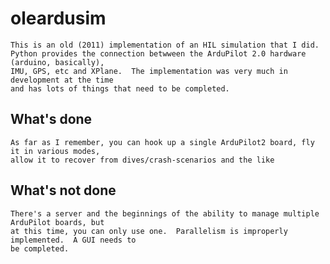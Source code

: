 # oleardusim

    This is an old (2011) implementation of an HIL simulation that I did.
    Python provides the connection betwween the ArduPilot 2.0 hardware (arduino, basically),
    IMU, GPS, etc and XPlane.  The implementation was very much in development at the time
    and has lots of things that need to be completed.  

## What's done ##

    As far as I remember, you can hook up a single ArduPilot2 board, fly it in various modes, 
    allow it to recover from dives/crash-scenarios and the like

## What's not done ##

    There's a server and the beginnings of the ability to manage multiple ArduPilot boards, but 
    at this time, you can only use one.  Parallelism is improperly implemented.  A GUI needs to 
    be completed.




